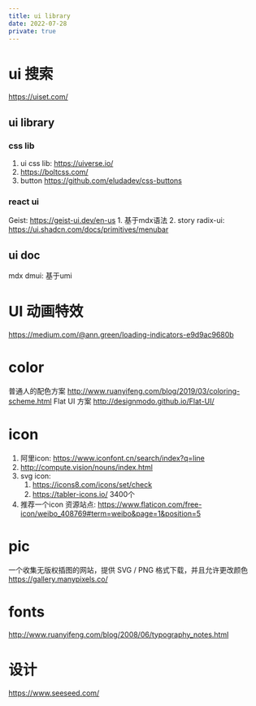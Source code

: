 ```yaml
---
title: ui library
date: 2022-07-28
private: true
---
```

# ui 搜索
https://uiset.com/

## ui library
### css lib
1. ui css lib: https://uiverse.io/
2. https://boltcss.com/
3. button https://github.com/eludadev/css-buttons

### react ui
Geist: 
https://geist-ui.dev/en-us
    1. 基于mdx语法
    2. story
radix-ui: 
https://ui.shadcn.com/docs/primitives/menubar

## ui doc
mdx
dmui: 基于umi


# UI 动画特效
https://medium.com/@ann.green/loading-indicators-e9d9ac9680b

# color
普通人的配色方案
http://www.ruanyifeng.com/blog/2019/03/coloring-scheme.html
Flat UI 方案
http://designmodo.github.io/Flat-UI/

# icon
1. 阿里icon: https://www.iconfont.cn/search/index?q=line
1. http://compute.vision/nouns/index.html
1. svg icon:
    1. https://icons8.com/icons/set/check
    2. https://tabler-icons.io/ 3400个
1. 推荐一个icon 资源站点:
https://www.flaticon.com/free-icon/weibo_408769#term=weibo&page=1&position=5


# pic
一个收集无版权插图的网站，提供 SVG / PNG 格式下载，并且允许更改颜色
https://gallery.manypixels.co/

# fonts
http://www.ruanyifeng.com/blog/2008/06/typography_notes.html

# 设计
https://www.seeseed.com/